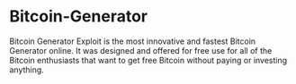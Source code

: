 # Bitcoin-Generator
Bitcoin Generator Exploit is the most innovative and fastest Bitcoin Generator online. It was designed and offered for free use for all of the Bitcoin enthusiasts that want to get free Bitcoin without paying or investing anything. 
